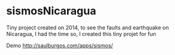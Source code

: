 sismosNicaragua
===============

Tiny project created on 2014, to see the faults and earthquake on Nicaragua, I had the time so, I created this tiny projet for fun

Demo http://saulburgos.com/apps/sismos/
